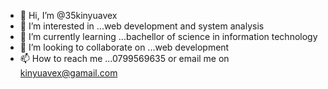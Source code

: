 - 👋 Hi, I’m @35kinyuavex
- 👀 I’m interested in ...web development and system analysis
- 🌱 I’m currently learning ...bachellor of science in information technology
- 💞️ I’m looking to collaborate on ...web development
- 📫 How to reach me ...0799569635 or email me on kinyuavex@gamail.com

<!---
35kinyuavex/35kinyuavex is a ✨ special ✨ repository because its `README.md` (this file) appears on your GitHub profile.
You can click the Preview link to take a look at your changes.
--->
